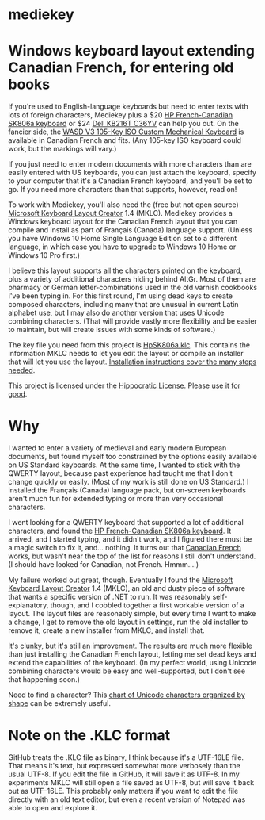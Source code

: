 # mediekey
# Windows keyboard layout extending Canadian French, for entering old books 

If you're used to English-language keyboards but need to enter texts with lots of foreign characters, Mediekey plus a $20 [HP French-Canadian SK806a keyboard](https://www.newegg.com/p/0GA-0012-006F5?Item=9SIAJCJ8HH2056) or $24 [Dell KB216T C36YV](https://www.newegg.com/p/0GA-002N-005Y7) can help you out. On the fancier side, the [WASD V3 105-Key ISO Custom Mechanical Keyboard](https://www.wasdkeyboards.com/wasd-v3-105-key-iso-custom-mechanical-keyboard.html) is available in Canadian French and fits. (Any 105-key ISO keyboard could work, but the markings will vary.)

If you just need to enter modern documents with more characters than are easily entered with US keyboards, you can just attach the keyboard, specify to your computer that it's a Canadian French keyboard, and you'll be set to go.  If you need more characters than that supports, however, read on!

To work with Mediekey, you'll also need the (free but not open source) [Microsoft Keyboard Layout Creator](https://www.microsoft.com/en-us/download/details.aspx?id=22339) 1.4 (MKLC).  Mediekey provides a Windows keyboard layout for the Canadian French layout that you can compile and install as part of Français (Canada) language support.  (Unless you have Windows 10 Home Single Language Edition set to a different language, in which case you have to upgrade to Windows 10 Home or Windows 10 Pro first.)

I believe this layout supports all the characters printed on the keyboard, plus a variety of additional characters hiding behind AltGr. Most of them are pharmacy or German letter-combinations used in the old varnish cookbooks I've been typing in. For this first round, I'm using dead keys to create composed characters, including many that are unusual in current Latin alphabet use, but I may also do another version that uses Unicode combining characters.  (That will provide vastly more flexibility and be easier to maintain, but will create issues with some kinds of software.)

The key file you need from this project is [HpSK806a.klc](https://github.com/simonstl/mediekey/blob/master/HpSK806a.klc).  This contains the information MKLC needs to let you edit the layout or compile an installer that will let you use the layout. [Installation instructions cover the many steps needed](https://github.com/simonstl/mediekey/wiki/Installing-the-Mediekey-layout).

This project is licensed under the [Hippocratic License](https://firstdonoharm.dev/). Please [use it for good](http://simonstl.com/random/2013/06/code_like_youre_writing.html).

# Why

I wanted to enter a variety of medieval and early modern European documents, but found myself too constrained by the options easily available on US Standard keyboards.  At the same time, I wanted to stick with the QWERTY layout, because past experience had taught me that I don't change quickly or easily. (Most of my work is still done on US Standard.) I installed the Français (Canada) language pack, but on-screen keyboards aren't much fun for extended typing or more than very occasional characters.

I went looking for a QWERTY keyboard that supported a lot of additional characters, and found the [HP French-Canadian SK806a keyboard](https://www.newegg.com/p/0GA-0012-006F5?Item=9SIAJCJ8HH2056).  It arrived, and I started typing, and it didn't work, and I figured there must be a magic switch to fix it, and... nothing. It turns out that [Canadian French](https://en.wikipedia.org/wiki/File:KB_Canadian_French_text.svg) works, but wasn't near the top of the list for reasons I still don't understand. (I should have looked for Canadian, not French. Hmmm....)

My failure worked out great, though. Eventually I found the [Microsoft Keyboard Layout Creator](https://www.microsoft.com/en-us/download/details.aspx?id=22339) 1.4 (MKLC), an old and dusty piece of software that wants a specific version of .NET to run.  It was reasonably self-explanatory, though, and I cobbled together a first workable version of a layout. The layout files are reasonably simple, but every time I want to make a change, I get to remove the old layout in settings, run the old installer to remove it, create a new installer from MKLC, and install that. 

It's clunky, but it's still an improvement.  The results are much more flexible than just installing the Canadian French layout, letting me set dead keys and extend the capabilities of the keyboard. (In my perfect world, using Unicode combining characters would be easy and well-supported, but I don't see that happening soon.)

Need to find a character?  This [chart of Unicode characters organized by shape](http://www.unicode.org/charts/collation/) can be extremely useful.

# Note on the .KLC format

GitHub treats the .KLC file as binary, I think because it's a UTF-16LE file.  That means it's text, but expressed somewhat more verbosely than the usual UTF-8. If you edit the file in GitHub, it will save it as UTF-8. In my experiments MKLC will still open a file saved as UTF-8, but will save it back out as UTF-16LE.  This probably only matters if you want to edit the file directly with an old text editor, but even a recent version of Notepad was able to open and explore it.
